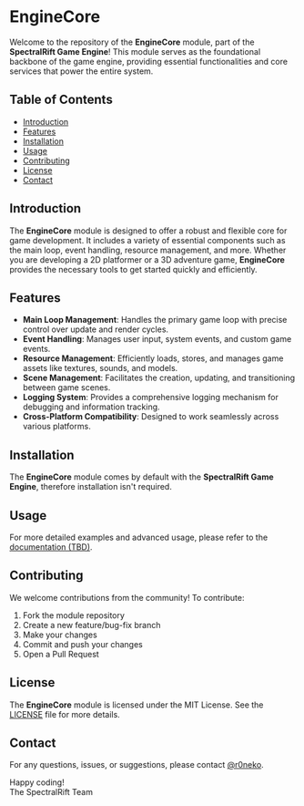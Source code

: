 # EngineCore

Welcome to the repository of the **EngineCore** module, part of the **SpectralRift Game Engine**! This module serves as the foundational backbone of the game engine, providing essential functionalities and core services that power the entire system. 

## Table of Contents

- [Introduction](#introduction)
- [Features](#features)
- [Installation](#installation)
- [Usage](#usage)
- [Contributing](#contributing)
- [License](#license)
- [Contact](#contact)

## Introduction

The **EngineCore** module is designed to offer a robust and flexible core for game development. It includes a variety of essential components such as the main loop, event handling, resource management, and more. Whether you are developing a 2D platformer or a 3D adventure game, **EngineCore** provides the necessary tools to get started quickly and efficiently.

## Features

- **Main Loop Management**: Handles the primary game loop with precise control over update and render cycles.
- **Event Handling**: Manages user input, system events, and custom game events.
- **Resource Management**: Efficiently loads, stores, and manages game assets like textures, sounds, and models.
- **Scene Management**: Facilitates the creation, updating, and transitioning between game scenes.
- **Logging System**: Provides a comprehensive logging mechanism for debugging and information tracking.
- **Cross-Platform Compatibility**: Designed to work seamlessly across various platforms.

## Installation

The **EngineCore** module comes by default with the **SpectralRift Game Engine**, therefore installation isn't required.

## Usage

For more detailed examples and advanced usage, please refer to the [documentation (TBD)](docs/usage.md).

## Contributing

We welcome contributions from the community! To contribute:

1. Fork the module repository
2. Create a new feature/bug-fix branch
3. Make your changes
4. Commit and push your changes
5. Open a Pull Request

## License

The **EngineCore** module is licensed under the MIT License. See the [LICENSE](LICENSE) file for more details.

## Contact

For any questions, issues, or suggestions, please contact [@r0neko](https://github.com/r0neko).

Happy coding! \
The SpectralRift Team